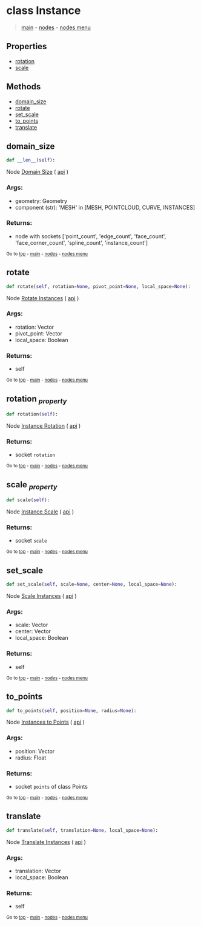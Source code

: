 # class Instance

> [main](./structure.md) - [nodes](nodes.md) - [nodes menu](nodes_menus.md)

## Properties

- [rotation](#rotation-property)
- [scale](#scale-property)



## Methods

- [domain_size](#domain_size)
- [rotate](#rotate)
- [set_scale](#set_scale)
- [to_points](#to_points)
- [translate](#translate)

## domain_size

```python
def __len__(self):

```
Node [Domain Size](https://docs.blender.org/manual/en/latest/modeling/geometry_nodes/attribute/domain_size.html) ( [api](https://docs.blender.org/api/current/bpy.types.GeometryNodeAttributeDomainSize.html) )

### Args:
- geometry: Geometry
- component (str): 'MESH' in [MESH, POINTCLOUD, CURVE, INSTANCES]

### Returns:
- node with sockets ['point_count', 'edge_count', 'face_count', 'face_corner_count', 'spline_count', 'instance_count']

<sub>Go to [top](#class-Instance) - [main](./structure.md) - [nodes](nodes.md) - [nodes menu](nodes_menus.md)</sub>

## rotate

```python
def rotate(self, rotation=None, pivot_point=None, local_space=None):

```
Node [Rotate Instances](https://docs.blender.org/manual/en/latest/modeling/geometry_nodes/instances/rotate_instances.html) ( [api](https://docs.blender.org/api/current/bpy.types.GeometryNodeRotateInstances.html) )

### Args:
- rotation: Vector
- pivot_point: Vector
- local_space: Boolean

### Returns:
- self

<sub>Go to [top](#class-Instance) - [main](./structure.md) - [nodes](nodes.md) - [nodes menu](nodes_menus.md)</sub>

## rotation <sub>*property*</sub>

```python
def rotation(self):

```
Node [Instance Rotation](https://docs.blender.org/manual/en/latest/modeling/geometry_nodes/instances/instance_rotation.html) ( [api](https://docs.blender.org/api/current/bpy.types.GeometryNodeInputInstanceRotation.html) )

### Returns:
- socket `rotation`

<sub>Go to [top](#class-Instance) - [main](./structure.md) - [nodes](nodes.md) - [nodes menu](nodes_menus.md)</sub>

## scale <sub>*property*</sub>

```python
def scale(self):

```
Node [Instance Scale](https://docs.blender.org/manual/en/latest/modeling/geometry_nodes/instances/instance_scale.html) ( [api](https://docs.blender.org/api/current/bpy.types.GeometryNodeInputInstanceScale.html) )

### Returns:
- socket `scale`

<sub>Go to [top](#class-Instance) - [main](./structure.md) - [nodes](nodes.md) - [nodes menu](nodes_menus.md)</sub>

## set_scale

```python
def set_scale(self, scale=None, center=None, local_space=None):

```
Node [Scale Instances](https://docs.blender.org/manual/en/latest/modeling/geometry_nodes/instances/scale_instances.html) ( [api](https://docs.blender.org/api/current/bpy.types.GeometryNodeScaleInstances.html) )

### Args:
- scale: Vector
- center: Vector
- local_space: Boolean

### Returns:
- self

<sub>Go to [top](#class-Instance) - [main](./structure.md) - [nodes](nodes.md) - [nodes menu](nodes_menus.md)</sub>

## to_points

```python
def to_points(self, position=None, radius=None):

```
Node [Instances to Points](https://docs.blender.org/manual/en/latest/modeling/geometry_nodes/instances/instances_to_points.html) ( [api](https://docs.blender.org/api/current/bpy.types.GeometryNodeInstancesToPoints.html) )

### Args:
- position: Vector
- radius: Float

### Returns:
- socket `points` of class Points

<sub>Go to [top](#class-Instance) - [main](./structure.md) - [nodes](nodes.md) - [nodes menu](nodes_menus.md)</sub>

## translate

```python
def translate(self, translation=None, local_space=None):

```
Node [Translate Instances](https://docs.blender.org/manual/en/latest/modeling/geometry_nodes/instances/translate_instances.html) ( [api](https://docs.blender.org/api/current/bpy.types.GeometryNodeTranslateInstances.html) )

### Args:
- translation: Vector
- local_space: Boolean

### Returns:
- self

<sub>Go to [top](#class-Instance) - [main](./structure.md) - [nodes](nodes.md) - [nodes menu](nodes_menus.md)</sub>

